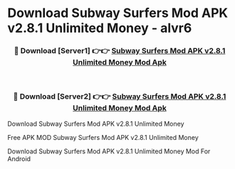 # Download Subway Surfers Mod APK v2.8.1 Unlimited Money - alvr6



<div align="center">
<h3>🔴 Download [Server1] 👉👉 <a href="https://momento.my/?title=Subway_Surfers_Mod_APK_v2.8.1_Unlimited_Money">Subway Surfers Mod APK v2.8.1 Unlimited Money Mod Apk</a></h3><br>

<h3>🔴 Download [Server2] 👉👉 <a href="https://momento.my/?title=Subway_Surfers_Mod_APK_v2.8.1_Unlimited_Money">Subway Surfers Mod APK v2.8.1 Unlimited Money Mod Apk</a></h3>
</div>



Download Subway Surfers Mod APK v2.8.1 Unlimited Money 

Free APK MOD Subway Surfers Mod APK v2.8.1 Unlimited Money 

Download Subway Surfers Mod APK v2.8.1 Unlimited Money Mod For Android
